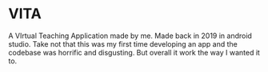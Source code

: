 # VITA
A VIrtual Teaching Application made by me. Made back in 2019 in android studio. Take not that this was my first time developing an app and the codebase was horrific and disgusting. But overall it work the way I wanted it to.
